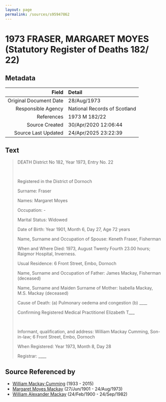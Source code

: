 ```yaml
---
layout: page
permalink: /sources/s95947862
---
```


# 1973 FRASER, MARGARET MOYES (Statutory Register of Deaths 182/ 22)

## Metadata

Field | Detail
---:|:---
Original Document Date | 28/Aug/1973
Responsible Agency | National Records of Scotland
References | 1973 M 182/22
Source Created | 30/Apr/2020 12:06:44
Source Last Updated | 24/Apr/2025 23:22:39

## Text

> DEATH District No 182, Year 1973, Entry No. 22
>
> <br/>
>
> Registered in the District of Dornoch
>
> Surname: Fraser
>
> Names: Margaret Moyes
>
> Occupation: -
>
> Marital Status: Widowed
>
> Date of Birth: Year 1901, Month 6, Day 27, Age 72 years
>
> Name, Surname and Occupation of Spouse: Keneth Fraser, Fisherman
>
> When and Where Died: 1973, August Twenty Fourth 23.00 hours; Raigmor Hospital, Inverness.
>
> Usual Residence: 6 Front Street, Embo, Dornoch
>
> Name, Surname and Occupation of Father: James Mackay, Fisherman (deceased)
>
> Name, Surname and Maiden Surname of Mother: Isabella Mackay, M.S. Mackay (deceased)
>
> Cause of Death: (a) Pulmonary oedema and congestion (b) ____
>
> Confirming Registered Medical Practitionel Elizabeth T___
>
> <br/>
>
> Informant, qualification, and address: William Mackay Cumming, Son-in-law; 6 Front Street, Embo, Dornoch
>
> When Registered: Year 1973, Month 8, Day 28
>
> Registrar: ____
>

## Source Referenced by

* [William Mackay Cumming](../people/@99807914@-william-mackay-cumming-b1933-d2015.md) (1933 - 2015)
* [Margaret Moyes Mackay](../people/@178005@-margaret-moyes-mackay-b1901-6-27-d1973-8-24.md) (27/Jun/1901 - 24/Aug/1973)
* [William Alexander Mackay](../people/@9383584@-william-alexander-mackay-b1900-2-24-d1982-9-24.md) (24/Feb/1900 - 24/Sep/1982)
